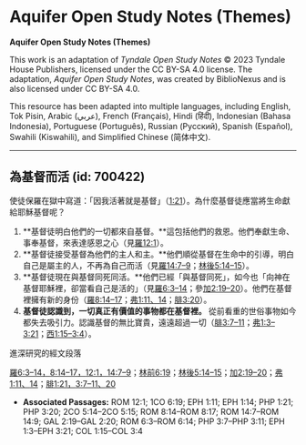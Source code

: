 # Aquifer Open Study Notes (Themes)

**Aquifer Open Study Notes (Themes)**

This work is an adaptation of *Tyndale Open Study Notes* © 2023 Tyndale House Publishers, licensed under the CC BY\-SA 4\.0 license. The adaptation, *Aquifer Open Study Notes*, was created by BiblioNexus and is also licensed under CC BY\-SA 4\.0\.

This resource has been adapted into multiple languages, including English, Tok Pisin, Arabic (عربي), French (Français), Hindi (हिंदी), Indonesian (Bahasa Indonesia), Portuguese (Português), Russian (Русский), Spanish (Español), Swahili (Kiswahili), and Simplified Chinese (简体中文).



--------------------------------

## 為基督而活 (id: 700422)

使徒保羅在獄中寫道：「因我活著就是基督」（[1:21](https://ref.ly/Phil1:21)）。為什麼基督徒應當將生命獻給耶穌基督呢？

1. **基督徒明白他們的一切都來自基督。**這包括他們的救恩。他們奉獻生命、事奉基督，來表達感恩之心（見[羅12:1](https://ref.ly/Rom12:1)）。
2. **基督徒接受基督為他們的主人和主。**他們順從基督在生命中的引導，明白自己是屬主的人，不再為自己而活（見[羅14:7–9](https://ref.ly/Rom14:7-Rom14:9)；[林後5:14–15](https://ref.ly/2Cor5:14-2Cor5:15)）。
3. **基督徒現在與基督同死同活。**他們已經「與基督同死」，如今也「向神在基督耶穌裡，卻當看自己是活的」（見[羅6:3–14](https://ref.ly/Rom6:3-Rom6:14)；參[加2:19–20](https://ref.ly/Gal2:19-Gal2:20)）。他們在基督裡擁有新的身份（[羅8:14–17](https://ref.ly/Rom8:14-Rom8:17)；[弗1:11、](https://ref.ly/Eph1:11)[14](https://ref.ly/Eph1:14)；[腓3:20](https://ref.ly/Phil3:20)）。
4. **基督徒認識到，一切真正有價值的事物都在基督裡。** 從前看重的世俗事物如今都失去吸引力。認識基督的無比寶貴，遠遠超過一切（[腓3:7–11](https://ref.ly/Phil3:7-Phil3:11)；[弗1:3–3:21](https://ref.ly/Eph1:3-Eph3:21)；[西1:15–3:4](https://ref.ly/Col1:15-Col3:4)）。

進深研究的經文段落

[羅6:3–14，](https://ref.ly/Rom6:3-Rom6:14)[8:14–17，](https://ref.ly/Rom8:14-Rom8:17)[12:1，](https://ref.ly/Rom12:1)[14:7–9](https://ref.ly/Rom14:7-Rom14:9)；[林前6:19](https://ref.ly/1Cor6:19)；[林後5:14–15](https://ref.ly/2Cor5:14-2Cor5:15)；[加2:19–20](https://ref.ly/Gal2:19-Gal2:20)；[弗1:11、](https://ref.ly/Eph1:11)[14](https://ref.ly/Eph1:14)；[腓1:21，](https://ref.ly/Phil1:21)[3:7–11、](https://ref.ly/Phil3:7-Phil3:11)[20](https://ref.ly/Phil3:20)

* **Associated Passages:** ROM 12:1; 1CO 6:19; EPH 1:11; EPH 1:14; PHP 1:21; PHP 3:20; 2CO 5:14–2CO 5:15; ROM 8:14–ROM 8:17; ROM 14:7–ROM 14:9; GAL 2:19–GAL 2:20; ROM 6:3–ROM 6:14; PHP 3:7–PHP 3:11; EPH 1:3–EPH 3:21; COL 1:15–COL 3:4


